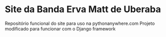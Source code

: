 # Site da Banda Erva Matt de Uberaba

Repositório funcional do site para uso na pythonanywhere.com
Projeto modificado para funcionar com o Django framework
